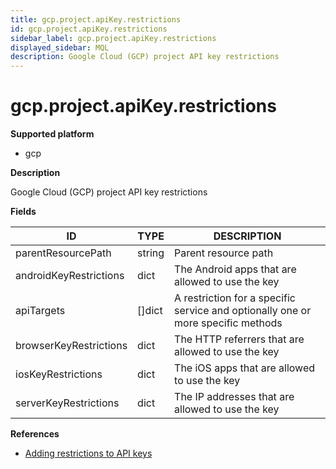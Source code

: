 ```yaml
---
title: gcp.project.apiKey.restrictions
id: gcp.project.apiKey.restrictions
sidebar_label: gcp.project.apiKey.restrictions
displayed_sidebar: MQL
description: Google Cloud (GCP) project API key restrictions
---
```


# gcp.project.apiKey.restrictions

**Supported platform**

- gcp

**Description**

Google Cloud (GCP) project API key restrictions

**Fields**

| ID                     | TYPE           | DESCRIPTION                                                                      |
| ---------------------- | -------------- | -------------------------------------------------------------------------------- |
| parentResourcePath     | string         | Parent resource path                                                             |
| androidKeyRestrictions | dict           | The Android apps that are allowed to use the key                                 |
| apiTargets             | &#91;&#93;dict | A restriction for a specific service and optionally one or more specific methods |
| browserKeyRestrictions | dict           | The HTTP referrers that are allowed to use the key                               |
| iosKeyRestrictions     | dict           | The iOS apps that are allowed to use the key                                     |
| serverKeyRestrictions  | dict           | The IP addresses that are allowed to use the key                                 |

**References**

- [Adding restrictions to API keys](https://cloud.google.com/api-keys/docs/add-restrictions-api-keys)
